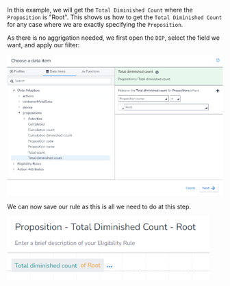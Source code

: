 In this example, we will get the `Total Diminished Count` where the `Proposition` is "Root". This shows us how to get the `Total Diminished Count` for any case where we are exactly specifying the `Proposition`.

As there is no aggrigation needed, we first open the `DIP`, select the field we want, and apply our filter:

![](interest-proposition-total_diminished_count-specific_proposition-1.png)

We can now save our rule as this is all we need to do at this step.

![](interest-proposition-total_diminished_count-specific_proposition-2.png)
